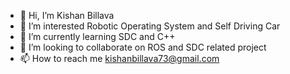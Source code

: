 - 👋 Hi, I’m  Kishan Billava
- 👀 I’m interested Robotic Operating System and Self Driving Car
- 🌱 I’m currently learning SDC and C++ 
- 💞️ I’m looking to collaborate on ROS and SDC related project 
- 📫 How to reach me kishanbillava73@gmail.com

<!---
KishanBillava/KishanBillava is a ✨ special ✨ repository because its `README.md` (this file) appears on your GitHub profile.
You can click the Preview link to take a look at your changes.
--->
